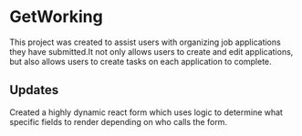 # GetWorking

This project was created to assist users with organizing job applications they have submitted.It not only allows users to create and edit applications, but also allows users to create tasks on each application to complete.

## Updates

Created a highly dynamic react form which uses logic to determine what specific fields to render depending on who calls the form. 


